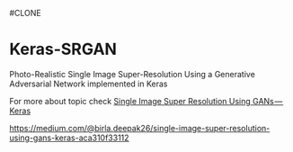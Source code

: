 #CLONE
# Keras-SRGAN
Photo-Realistic Single Image Super-Resolution Using a Generative Adversarial Network implemented in Keras

For more about topic check [Single Image Super Resolution Using GANs — Keras](https://medium.com/@birla.deepak26/single-image-super-resolution-using-gans-keras-aca310f33112)

https://medium.com/@birla.deepak26/single-image-super-resolution-using-gans-keras-aca310f33112

